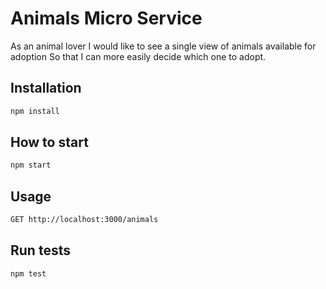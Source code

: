 # Animals Micro Service

As an animal lover
I would like to see a single view of animals available for adoption
So that I can more easily decide which one to adopt.

## Installation

```bash
npm install
```

## How to start

```bash
npm start
```

## Usage

```bash
GET http://localhost:3000/animals
```

## Run tests

```bash
npm test
```